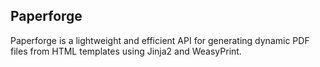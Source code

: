 ## Paperforge

Paperforge is a lightweight and efficient API for generating dynamic PDF files from HTML templates using Jinja2 and WeasyPrint.
